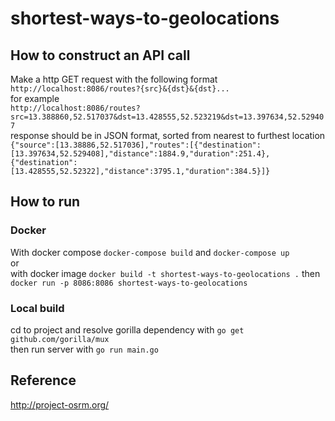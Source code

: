 # shortest-ways-to-geolocations
## How to construct an API call
 Make a http GET request with the following format\
`http://localhost:8086/routes?{src}&{dst}&{dst}...`\
for example\
`http://localhost:8086/routes?src=13.388860,52.517037&dst=13.428555,52.523219&dst=13.397634,52.529407`\
response should be in JSON format, sorted from nearest to furthest location\
`{"source":[13.38886,52.517036],"routes":[{"destination":[13.397634,52.529408],"distance":1884.9,"duration":251.4},{"destination":[13.428555,52.52322],"distance":3795.1,"duration":384.5}]}`
## How to run
### Docker
With docker compose `docker-compose build` and `docker-compose up`\
or\
with docker image `docker build -t shortest-ways-to-geolocations .` then `docker run -p 8086:8086 shortest-ways-to-geolocations`
### Local build
cd to project and resolve gorilla dependency with `go get github.com/gorilla/mux`\
then run server with `go run main.go`
## Reference
http://project-osrm.org/
